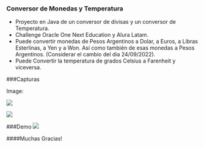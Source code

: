 ### Conversor de Monedas y Temperatura

- Proyecto en Java de un conversor de divisas y un conversor de Temperatura.
- Challenge Oracle One Next Education y Alura Latam.
- Puede convertir monedas de Pesos Argentinos a Dolar,  a Euros,  a Libras Esterlinas, a Yen y a Won. Así como también de esas monedas a Pesos Argentinos. (Considerar el cambio del dia 24/09/2022).
- Puede Convertir la temperatura de grados Celsius a Farenheit y viceversa.

###Capturas

Image:

![](https://res.cloudinary.com/ayelenleclerc/image/upload/v1664153734/Conversor_de_moneda_edhfps.png)

![](https://res.cloudinary.com/ayelenleclerc/image/upload/v1664153734/ConversorTemperatura_afdiaj.png)

###Demo
![](https://res.cloudinary.com/ayelenleclerc/image/upload/v1664154965/demoConversor_nvyyb7.gif)

####Muchas Gracias!
